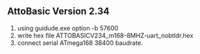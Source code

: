 ## AttoBasic Version 2.34

[](http://cappels.org/dproj/AttoBasic_Home/AttoBasic_Home.html)

1. using guidude.exe option -b 57600
1. write hex file ATTOBASICV234_m168-8MHZ-uart_nobtldr.hex
1. connect serial ATmega168 38400 baudrate.

